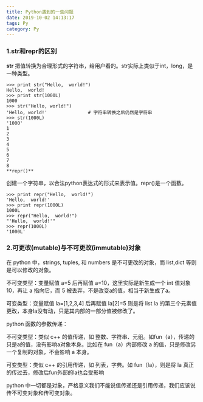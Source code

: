 ```yaml
---
title: Python遇到的一些问题
date: 2019-10-02 14:13:17
tags: Py
category: Py
---
```


### 1.**str**和**repr**的区别

**str**
把值转换为合理形式的字符串，给用户看的。str实际上类似于int，long，是一种类型。
```
>>> print str("Hello,  world!")
Hello,  world!            
>>> print str(1000L)
1000                         
>>> str("Hello, world!")
'Hello, world!'               # 字符串转换之后仍然是字符串
>>> str(1000L)
'1000'
1
2
3
4
5
6
7
8
**repr()**
```

创建一个字符串，以合法python表达式的形式来表示值。repr()是一个函数。
```
>>> print repr("Hello,  world!")
'Hello,  world!'
>>> print repr(1000L)
1000L
>>> repr("Hello,  world!")
"'Hello,  world!'"
>>> repr(1000L)
'1000L'
```
### 2.可更改(mutable)与不可更改(immutable)对象
在 python 中，strings, tuples, 和 numbers 是不可更改的对象，而 list,dict 等则是可以修改的对象。

不可变类型：变量赋值 a=5 后再赋值 a=10，这里实际是新生成一个 int 值对象 10，再让 a 指向它，而 5 被丢弃，不是改变a的值，相当于新生成了a。

可变类型：变量赋值 la=[1,2,3,4] 后再赋值 la[2]=5 则是将 list la 的第三个元素值更改，本身la没有动，只是其内部的一部分值被修改了。

python 函数的参数传递：

不可变类型：类似 c++ 的值传递，如 整数、字符串、元组。如fun（a），传递的只是a的值，没有影响a对象本身。比如在 fun（a）内部修改 a 的值，只是修改另一个复制的对象，不会影响 a 本身。

可变类型：类似 c++ 的引用传递，如 列表，字典。如 fun（la），则是将 la 真正的传过去，修改后fun外部的la也会受影响

python 中一切都是对象，严格意义我们不能说值传递还是引用传递，我们应该说传不可变对象和传可变对象。